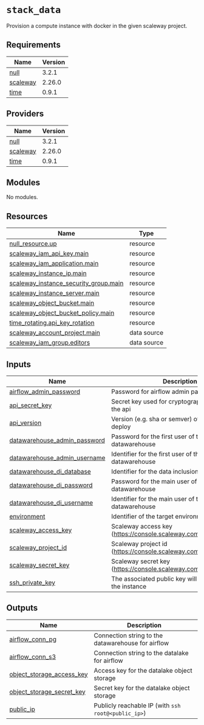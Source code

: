 # `stack_data`

Provision a compute instance with docker in the given scaleway project.

<!-- BEGIN_TF_DOCS -->
## Requirements

| Name | Version |
|------|---------|
| <a name="requirement_null"></a> [null](#requirement\_null) | 3.2.1 |
| <a name="requirement_scaleway"></a> [scaleway](#requirement\_scaleway) | 2.26.0 |
| <a name="requirement_time"></a> [time](#requirement\_time) | 0.9.1 |

## Providers

| Name | Version |
|------|---------|
| <a name="provider_null"></a> [null](#provider\_null) | 3.2.1 |
| <a name="provider_scaleway"></a> [scaleway](#provider\_scaleway) | 2.26.0 |
| <a name="provider_time"></a> [time](#provider\_time) | 0.9.1 |

## Modules

No modules.

## Resources

| Name | Type |
|------|------|
| [null_resource.up](https://registry.terraform.io/providers/hashicorp/null/3.2.1/docs/resources/resource) | resource |
| [scaleway_iam_api_key.main](https://registry.terraform.io/providers/scaleway/scaleway/2.26.0/docs/resources/iam_api_key) | resource |
| [scaleway_iam_application.main](https://registry.terraform.io/providers/scaleway/scaleway/2.26.0/docs/resources/iam_application) | resource |
| [scaleway_instance_ip.main](https://registry.terraform.io/providers/scaleway/scaleway/2.26.0/docs/resources/instance_ip) | resource |
| [scaleway_instance_security_group.main](https://registry.terraform.io/providers/scaleway/scaleway/2.26.0/docs/resources/instance_security_group) | resource |
| [scaleway_instance_server.main](https://registry.terraform.io/providers/scaleway/scaleway/2.26.0/docs/resources/instance_server) | resource |
| [scaleway_object_bucket.main](https://registry.terraform.io/providers/scaleway/scaleway/2.26.0/docs/resources/object_bucket) | resource |
| [scaleway_object_bucket_policy.main](https://registry.terraform.io/providers/scaleway/scaleway/2.26.0/docs/resources/object_bucket_policy) | resource |
| [time_rotating.api_key_rotation](https://registry.terraform.io/providers/hashicorp/time/0.9.1/docs/resources/rotating) | resource |
| [scaleway_account_project.main](https://registry.terraform.io/providers/scaleway/scaleway/2.26.0/docs/data-sources/account_project) | data source |
| [scaleway_iam_group.editors](https://registry.terraform.io/providers/scaleway/scaleway/2.26.0/docs/data-sources/iam_group) | data source |

## Inputs

| Name | Description | Type | Default | Required |
|------|-------------|------|---------|:--------:|
| <a name="input_airflow_admin_password"></a> [airflow\_admin\_password](#input\_airflow\_admin\_password) | Password for airflow admin panel | `string` | n/a | yes |
| <a name="input_api_secret_key"></a> [api\_secret\_key](#input\_api\_secret\_key) | Secret key used for cryptographic signing by the api | `string` | n/a | yes |
| <a name="input_api_version"></a> [api\_version](#input\_api\_version) | Version (e.g. sha or semver) of the api to deploy | `string` | n/a | yes |
| <a name="input_datawarehouse_admin_password"></a> [datawarehouse\_admin\_password](#input\_datawarehouse\_admin\_password) | Password for the first user of the postgres datawarehouse | `string` | n/a | yes |
| <a name="input_datawarehouse_admin_username"></a> [datawarehouse\_admin\_username](#input\_datawarehouse\_admin\_username) | Identifier for the first user of the postgres datawarehouse | `string` | n/a | yes |
| <a name="input_datawarehouse_di_database"></a> [datawarehouse\_di\_database](#input\_datawarehouse\_di\_database) | Identifier for the data inclusion database | `string` | n/a | yes |
| <a name="input_datawarehouse_di_password"></a> [datawarehouse\_di\_password](#input\_datawarehouse\_di\_password) | Password for the main user of the postgres datawarehouse | `string` | n/a | yes |
| <a name="input_datawarehouse_di_username"></a> [datawarehouse\_di\_username](#input\_datawarehouse\_di\_username) | Identifier for the main user of the postgres datawarehouse | `string` | n/a | yes |
| <a name="input_environment"></a> [environment](#input\_environment) | Identifier of the target environment | `string` | n/a | yes |
| <a name="input_scaleway_access_key"></a> [scaleway\_access\_key](#input\_scaleway\_access\_key) | Scaleway access key (https://console.scaleway.com/iam/api-keys) | `string` | n/a | yes |
| <a name="input_scaleway_project_id"></a> [scaleway\_project\_id](#input\_scaleway\_project\_id) | Scaleway project id (https://console.scaleway.com/project/settings) | `string` | n/a | yes |
| <a name="input_scaleway_secret_key"></a> [scaleway\_secret\_key](#input\_scaleway\_secret\_key) | Scaleway secret key (https://console.scaleway.com/iam/api-keys) | `string` | n/a | yes |
| <a name="input_ssh_private_key"></a> [ssh\_private\_key](#input\_ssh\_private\_key) | The associated public key will be deployed to the instance | `string` | n/a | yes |

## Outputs

| Name | Description |
|------|-------------|
| <a name="output_airflow_conn_pg"></a> [airflow\_conn\_pg](#output\_airflow\_conn\_pg) | Connection string to the datawarehouse for airflow |
| <a name="output_airflow_conn_s3"></a> [airflow\_conn\_s3](#output\_airflow\_conn\_s3) | Connection string to the datalake for airflow |
| <a name="output_object_storage_access_key"></a> [object\_storage\_access\_key](#output\_object\_storage\_access\_key) | Access key for the datalake object storage |
| <a name="output_object_storage_secret_key"></a> [object\_storage\_secret\_key](#output\_object\_storage\_secret\_key) | Secret key for the datalake object storage |
| <a name="output_public_ip"></a> [public\_ip](#output\_public\_ip) | Publicly reachable IP (with `ssh root@<public_ip>`) |
<!-- END_TF_DOCS -->